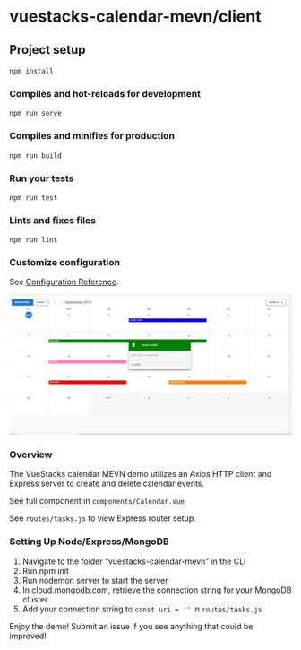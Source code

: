 # vuestacks-calendar-mevn/client

## Project setup
```
npm install
```

### Compiles and hot-reloads for development
```
npm run serve
```

### Compiles and minifies for production
```
npm run build
```

### Run your tests
```
npm run test
```

### Lints and fixes files
```
npm run lint
```

### Customize configuration
See [Configuration Reference](https://cli.vuejs.org/config/).

![alt text](https://raw.githubusercontent.com/jsfanatik/vuestacks-calendar-mevn/master/client/src/assets/cal-screen3.jpg)

### Overview

The VueStacks calendar MEVN demo utilizes an Axios HTTP client and Express server to create and delete calendar events.

See full component in ```components/Calendar.vue```

See ```routes/tasks.js``` to view Express router setup.

### Setting Up Node/Express/MongoDB

1) Navigate to the folder “vuestacks-calendar-mevn” in the CLI
2) Run npm init
3) Run nodemon server to start the server
4) In cloud.mongodb.com, retrieve the connection string for your MongoDB cluster
5) Add your connection string to ```const uri = ''``` in ```routes/tasks.js```

Enjoy the demo! Submit an issue if you see anything that could be improved!
